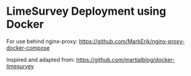 # LimeSurvey Deployment using Docker

For use behind nginx-proxy: https://github.com/MarkErik/nginx-proxy-docker-compose

Inspired and adapted from: https://github.com/martialblog/docker-limesurvey


